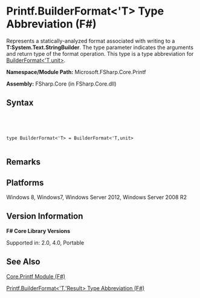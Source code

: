 # Printf.BuilderFormat<'T> Type Abbreviation (F#)

Represents a statically-analyzed format associated with writing to a **T:System.Text.StringBuilder**. The type parameter indicates the arguments and return type of the format operation. This type is a type abbreviation for [BuilderFormat&lt;'T,unit&gt;](http://msdn.microsoft.com/en-us/library/79f817c8-9d0c-440c-9174-d6ef1eabcaa0).

**Namespace/Module Path:** Microsoft.FSharp.Core.Printf

**Assembly:** FSharp.Core (in FSharp.Core.dll)


## Syntax



```




type BuilderFormat<'T> = BuilderFormat<'T,unit>


```





## Remarks

## Platforms
Windows 8, Windows7, Windows Server 2012, Windows Server 2008 R2


## Version Information
**F# Core Library Versions**

Supported in: 2.0, 4.0, Portable




## See Also
[Core.Printf Module &#40;F&#35;&#41;](Core.Printf-Module-%5BFSharp%5D.md)

[Printf.BuilderFormat&#60;'T,'Result&#62; Type Abbreviation &#40;F&#35;&#41;](Printf.BuilderFormat%5B%27T%2C%27Result%5D-Type-Abbreviation-%5BFSharp%5D.md)

